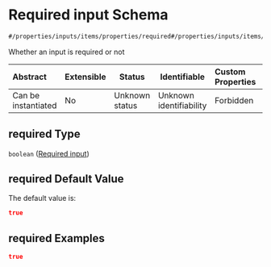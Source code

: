 # Required input Schema

```txt
#/properties/inputs/items/properties/required#/properties/inputs/items/properties/required
```

Whether an input is required or not


| Abstract            | Extensible | Status         | Identifiable            | Custom Properties | Additional Properties | Access Restrictions | Defined In                                                                  |
| :------------------ | ---------- | -------------- | ----------------------- | :---------------- | --------------------- | ------------------- | --------------------------------------------------------------------------- |
| Can be instantiated | No         | Unknown status | Unknown identifiability | Forbidden         | Allowed               | none                | [wipp-plugin.schema.json\*](wipp-plugin.schema.json "open original schema") |

## required Type

`boolean` ([Required input](wipp-plugin-properties-list-of-inputs-input-properties-required-input.md))

## required Default Value

The default value is:

```json
true
```

## required Examples

```json
true
```
